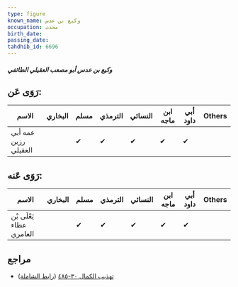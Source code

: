 ```yaml
---
type: figure
known_name: وكيع بن عدس
occupation: محدث
birth_date:
passing_date:
tahdhib_id: 6696
---
```

##### وكيع بن عدس أبو مصعب العقيلي الطائفي

## رَوَى عَن:
| الاسم                | البخاري | مسلم | الترمذي | النسائي | ابن ماجه | أبي داود | Others |
| -------------------- | ------- | ---- | ------- | ------- | -------- | -------- | ------ |
| عمه أبي رزين العقيلي |         | ✔    | ✔       | ✔       | ✔        | ✔        |        |
## رَوَى عَنه:
| الاسم                    | البخاري | مسلم | الترمذي | النسائي | ابن ماجه | أبي داود | Others |
| ------------------------ | ------- | ---- | ------- | ------- | -------- | -------- | ------ |
| يَعْلَى بْن عطاء العامري |         | ✔    | ✔       | ✔       | ✔        | ✔        |        |
## مراجع
- [تهذيب الكمال ٣٠-٤٨٥](obsidian://open?vault=Tahdhib-al-Kamal&file=Figures/٦٦٩٦-وكيع%20بن%20عدس%20أبو%20مصعب%20العقيلي%20الطائفي) ([رابط الشاملة](https://shamela.ws/book/3722/16551))